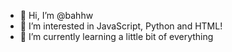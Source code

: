 - 👋 Hi, I’m @bahhw
- 👀 I’m interested in JavaScript, Python and HTML!
- 🌱 I’m currently learning a little bit of everything

<!---
bahhw/bahhw is a ✨ special ✨ repository because its `README.md` (this file) appears on your GitHub profile.
You can click the Preview link to take a look at your changes.
--->
